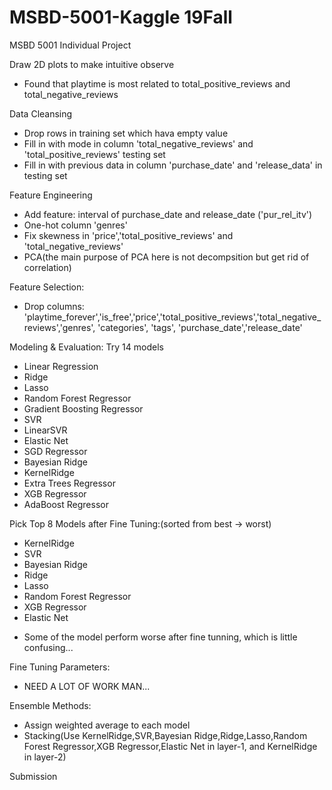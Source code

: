 # MSBD-5001-Kaggle 19Fall
MSBD 5001 Individual Project

Draw 2D plots to make intuitive observe
 - Found that playtime is most related to total_positive_reviews and total_negative_reviews

Data Cleansing
 - Drop rows in training set which hava empty value
 - Fill in with mode in column 'total_negative_reviews' and 'total_positive_reviews' testing set
 - Fill in with previous data in column 'purchase_date' and 'release_data' in testing set
 
Feature Engineering
 - Add feature: interval of purchase_date and release_date ('pur_rel_itv')
 - One-hot column 'genres'
 - Fix skewness in 'price','total_positive_reviews' and 'total_negative_reviews'
 - PCA(the main purpose of PCA here is not decompsition but get rid of correlation)

Feature Selection:
 - Drop columns: 'playtime_forever','is_free','price','total_positive_reviews','total_negative_reviews','genres', 'categories', 'tags', 'purchase_date','release_date'

Modeling & Evaluation: Try 14 models
 - Linear Regression
 - Ridge
 - Lasso
 - Random Forest Regressor
 - Gradient Boosting Regressor
 - SVR
 - LinearSVR
 - Elastic Net
 - SGD Regressor
 - Bayesian Ridge
 - KernelRidge
 - Extra Trees Regressor
 - XGB Regressor
 - AdaBoost Regressor

Pick Top 8 Models after Fine Tuning:(sorted from best -> worst)
 - KernelRidge
 - SVR
 - Bayesian Ridge
 - Ridge
 - Lasso
 - Random Forest Regressor
 - XGB Regressor
 - Elastic Net
* Some of the model perform worse after fine tunning, which is little confusing...

Fine Tuning Parameters:
 - NEED A LOT OF WORK MAN...
 
Ensemble Methods:
 - Assign weighted average to each model
 - Stacking(Use KernelRidge,SVR,Bayesian Ridge,Ridge,Lasso,Random Forest Regressor,XGB Regressor,Elastic Net in layer-1, and KernelRidge in layer-2)

Submission
